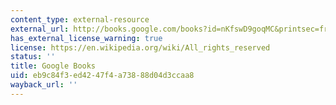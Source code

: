 ```yaml
---
content_type: external-resource
external_url: http://books.google.com/books?id=nKfswD9goqMC&printsec=frontcover
has_external_license_warning: true
license: https://en.wikipedia.org/wiki/All_rights_reserved
status: ''
title: Google Books
uid: eb9c84f3-ed42-47f4-a738-88d04d3ccaa8
wayback_url: ''
---
```

